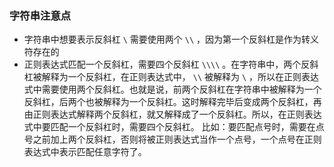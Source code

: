 ### 字符串注意点

- 字符串中想要表示反斜杠 `\` 需要使用两个 `\\` ，因为第一个反斜杠是作为转义符存在的
- 正则表达式匹配一个反斜杠，需要四个反斜杠 `\\\\` 。在字符串中，两个反斜杠被解释为一个反斜杠，在正则表达式中， `\\` 被解释为 `\` ，所以在正则表达式中需要使用两个反斜杠。也就是说，前两个反斜杠在字符串中被解释为一个反斜杠，后两个也被解释为一个反斜杠。这时解释完毕后变成两个反斜杠，再由正则表达式解释两个反斜杠，就又解释成了一个反斜杠。所以，在正则表达式中要匹配一个反斜杠时，需要四个反斜杠。
    比如：要匹配点号时，需要在点号之前加上两个反斜杠，否则将被正则表达式当作一个点号，一个点号在正则表达式中表示匹配任意字符了。